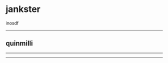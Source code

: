 
<script>
  function divit(func) {
    const newPre = document.createElement("pre");
    newPre.innerHTML = func.toString();
    return newPre;
  }
</script>


# jankster

inosdf

---

## quinmilli

<div id="exer"></div>
<script>
  function cise() {
    "hoy there"
  };
  document.getElementById("exer").appendChild(divit(cise));
  console.log("huh")
</script>

---
---

